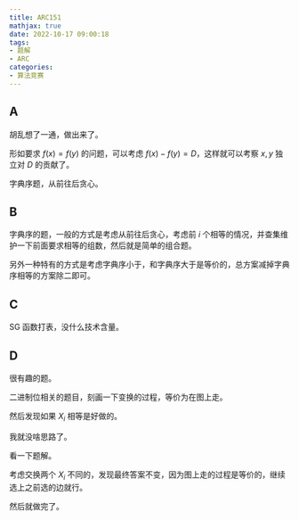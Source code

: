 ```yaml
---
title: ARC151
mathjax: true
date: 2022-10-17 09:00:18
tags:
- 题解
- ARC
categories:
- 算法竞赛
---
```


## A

胡乱想了一通，做出来了。

形如要求 $f(x)=f(y)$ 的问题，可以考虑 $f(x)-f(y)=D$，这样就可以考察 $x,y$ 独立对 $D$ 的贡献了。

字典序题，从前往后贪心。

## B

字典序的题，一般的方式是考虑从前往后贪心，考虑前 $i$ 个相等的情况，并查集维护一下前面要求相等的组数，然后就是简单的组合题。

另外一种特有的方式是考虑字典序小于，和字典序大于是等价的，总方案减掉字典序相等的方案除二即可。

## C

SG 函数打表，没什么技术含量。

## D

很有趣的题。

二进制位相关的题目，刻画一下变换的过程，等价为在图上走。

然后发现如果 $X_i$ 相等是好做的。

我就没啥思路了。

看一下题解。

考虑交换两个 $X_i$ 不同的，发现最终答案不变，因为图上走的过程是等价的，继续选上之前选的边就行。

然后就做完了。
